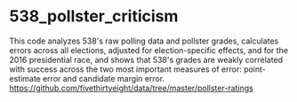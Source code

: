# 538_pollster_criticism
This code analyzes 538's raw polling data and pollster grades, calculates errors across all elections, adjusted for election-specific effects, and for the 2016 presidential race, and shows that 538's grades are weakly correlated with success across the two most important measures of error: point-estimate error and candidate margin error.  https://github.com/fivethirtyeight/data/tree/master/pollster-ratings
